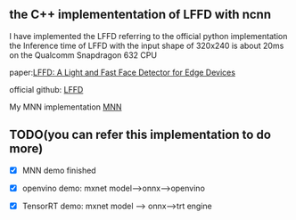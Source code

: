 ## the C++ implemententation of LFFD with ncnn 
  I have implemented the LFFD  referring to the official python implementation
  the Inference time of LFFD with the input shape of 320x240 is about 20ms on the Qualcomm Snapdragon 632 CPU
  
  paper:[LFFD: A Light and Fast Face Detector for Edge Devices](https://arxiv.org/abs/1904.10633)
  
  official github: [LFFD](https://github.com/YonghaoHe/A-Light-and-Fast-Face-Detector-for-Edge-Devices)
  
  My MNN implementation [MNN](https://github.com/SyGoing/LFFD-MNN)
  
## TODO(you can refer this implementation to do more)
 - [x] MNN demo finished
 - [x] openvino demo: mxnet model-->onnx-->openvino
 - [x] TensorRT demo: mxnet model --> onnx-->trt engine

  
  
